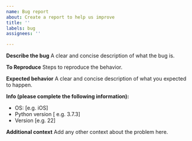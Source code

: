 ```yaml
---
name: Bug report
about: Create a report to help us improve
title: ''
labels: bug
assignees: ''

---
```


**Describe the bug**
A clear and concise description of what the bug is.

**To Reproduce**
Steps to reproduce the behavior.

**Expected behavior**
A clear and concise description of what you expected to happen.

**Info (please complete the following information):**
 - OS: [e.g. iOS]
 - Python version [ e.g. 3.7.3]
 - Version [e.g. 22]

**Additional context**
Add any other context about the problem here.
